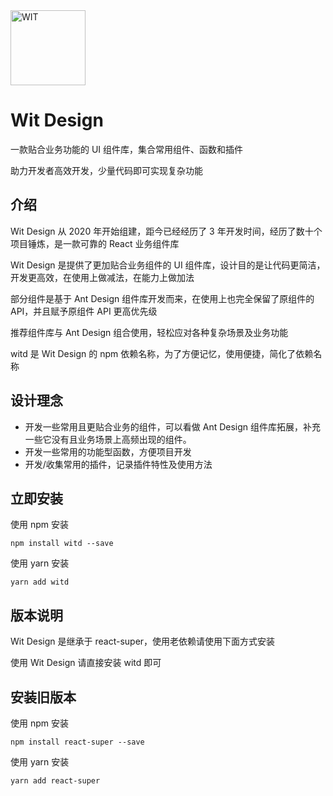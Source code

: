 <img title="WIT" src="http://124.221.199.92/logo.png" width="120px" style="margin:0px auto">

# Wit Design

一款贴合业务功能的 UI 组件库，集合常用组件、函数和插件

助力开发者高效开发，少量代码即可实现复杂功能

## 介绍

Wit Design 从 2020 年开始组建，距今已经经历了 3 年开发时间，经历了数十个项目锤炼，是一款可靠的 React 业务组件库

Wit Design 是提供了更加贴合业务组件的 UI 组件库，设计目的是让代码更简洁，开发更高效，在使用上做减法，在能力上做加法

部分组件是基于 Ant Design 组件库开发而来，在使用上也完全保留了原组件的 API，并且赋予原组件 API 更高优先级

推荐组件库与 Ant Design 组合使用，轻松应对各种复杂场景及业务功能

witd 是 Wit Design 的 npm 依赖名称，为了方便记忆，使用便捷，简化了依赖名称

## 设计理念

- 开发一些常用且更贴合业务的组件，可以看做 Ant Design 组件库拓展，补充一些它没有且业务场景上高频出现的组件。
- 开发一些常用的功能型函数，方便项目开发
- 开发/收集常用的插件，记录插件特性及使用方法

## 立即安装

使用 npm 安装

```shell
npm install witd --save
```

使用 yarn 安装

```shell
yarn add witd
```

## 版本说明

Wit Design 是继承于 react-super，使用老依赖请使用下面方式安装

使用 Wit Design 请直接安装 witd 即可

## 安装旧版本

使用 npm 安装

```shell
npm install react-super --save
```

使用 yarn 安装

```shell
yarn add react-super
```
